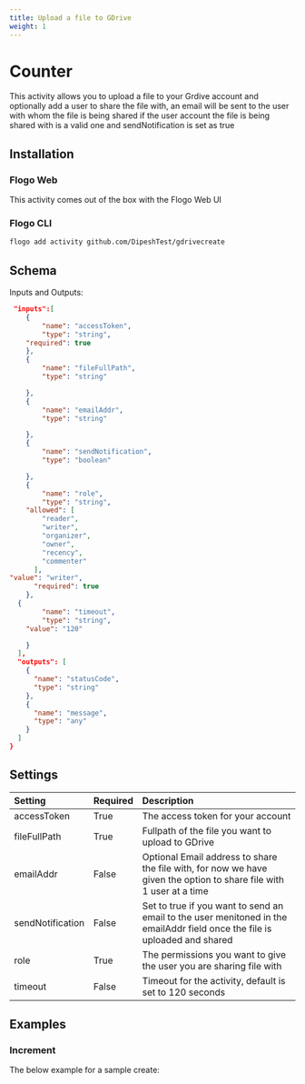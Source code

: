 ```yaml
---
title: Upload a file to GDrive
weight: 1
---
```


# Counter
This activity allows you to upload a file to your Grdive account and optionally add a user to share the file with, an email will be sent to the user with whom the file is being shared if the user account the file is being shared with is a valid one and sendNotification is set as true

## Installation
### Flogo Web
This activity comes out of the box with the Flogo Web UI
### Flogo CLI
```bash
flogo add activity github.com/DipeshTest/gdrivecreate
```

## Schema
Inputs and Outputs:

```json
 "inputs":[
    {
		"name": "accessToken",
		"type": "string",
    "required": true
	},
	{
		"name": "fileFullPath",
		"type": "string"

	},
	{
		"name": "emailAddr",
		"type": "string"

	},
	{
		"name": "sendNotification",
		"type": "boolean"

	},
	{
		"name": "role",
		"type": "string",
    "allowed": [
        "reader",
        "writer",
        "organizer",
        "owner",
        "recency",
        "commenter"
      ],
"value": "writer",
      "required": true
	},
  {
		"name": "timeout",
		"type": "string",
    "value": "120"

	}
  ],
  "outputs": [
    {
      "name": "statusCode",
      "type": "string"
    },
    {
      "name": "message",
      "type": "any"
    }
  ]
}
```
## Settings
| Setting     | Required | Description |
|:------------|:---------|:------------|
| accessToken | True     | The access token for your account |         
| fileFullPath   | True    | Fullpath of the file you want to upload to GDrive|
| emailAddr       | False    | Optional Email address to share the file with, for now we have given the option to share file with 1 user at a time|
| sendNotification   | False    | Set to true if you want to send an email to the user menitoned in the emailAddr field once the file is uploaded and shared|
| role   | True    | The permissions you want to give the user you are sharing file with|
| timeout   | False    | Timeout for the activity, default is set to 120 seconds|
## Examples
### Increment
The below example for a sample create:

```json
